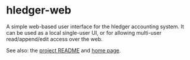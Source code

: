 # hledger-web

A simple web-based user interface for the hledger accounting system.
It can be used as a local single-user UI,
or for allowing multi-user read/append/edit access over the web.

See also:
the [project README](https://hledger.org/README.html)
and [home page](https://hledger.org).
